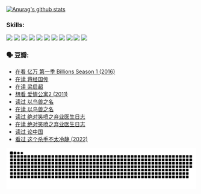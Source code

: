 
[![Anurag's github stats](https://github-readme-stats.vercel.app/api?username=w940853815)](https://github.com/anuraghazra/github-readme-stats)

### Skills:

<code><img height="32" src="https://cdn.jsdelivr.net/npm/simple-icons@v5/icons/python.svg"></code>
<code><img height="32" src="https://cdn.jsdelivr.net/npm/simple-icons@v5/icons/javascript.svg"></code>
<code><img height="32" src="https://cdn.jsdelivr.net/npm/simple-icons@v5/icons/django.svg"></code>
<code><img height="32" src="https://cdn.jsdelivr.net/npm/simple-icons@v5/icons/flask.svg"></code>
<code><img height="32" src="https://cdn.jsdelivr.net/npm/simple-icons@v5/icons/vuetify.svg"></code>
<code><img height="32" src="https://cdn.jsdelivr.net/npm/simple-icons@v5/icons/git.svg"></code>
<code><img height="32" src="https://cdn.jsdelivr.net/npm/simple-icons@v5/icons/docker.svg"></code>
<code><img height="32" src="https://cdn.jsdelivr.net/npm/simple-icons@v5/icons/postgresql.svg"></code>
<code><img height="32" src="https://cdn.jsdelivr.net/npm/simple-icons@v5/icons/elasticsearch.svg"></code>
<code><img height="32" src="https://cdn.jsdelivr.net/npm/simple-icons@v5/icons/macos.svg"></code>
<code><img height="32" src="https://cdn.jsdelivr.net/npm/simple-icons@v5/icons/linux.svg"></code>

### 🗣 豆瓣:

<!-- DOUBAN-ACTIVITIES:START -->
- [在看 亿万 第一季 Billions Season 1‎ (2016)](https://www.douban.com/people/136069238/status/3878098700/?_i=53546066)
- [在读 蒋经国传](https://www.douban.com/people/136069238/status/3877458956/?_i=53546066)
- [在读 梁启超](https://www.douban.com/people/136069238/status/3876806133/?_i=53546066)
- [想看 爱情公寓2‎ (2011)](https://www.douban.com/people/136069238/status/3876682115/?_i=53546066)
- [读过 以鸟兽之名](https://www.douban.com/people/136069238/status/3876369302/?_i=53546066)
- [在读 以鸟兽之名](https://www.douban.com/people/136069238/status/3869094471/?_i=53546066)
- [读过 绝对笑喷之弃业医生日志](https://www.douban.com/people/136069238/status/3869093225/?_i=53546066)
- [在读 绝对笑喷之弃业医生日志](https://www.douban.com/people/136069238/status/3862106751/?_i=53546066)
- [读过 论中国](https://www.douban.com/people/136069238/status/3862105795/?_i=53546066)
- [看过 这个杀手不太冷静‎ (2022)](https://www.douban.com/people/136069238/status/3856458693/?_i=53546066)
<!-- DOUBAN-ACTIVITIES:END -->


![Snake animation](https://raw.githubusercontent.com/w940853815/w940853815/output/github-contribution-grid-snake.svg)

<!--
**w940853815/w940853815** is a ✨ _special_ ✨ repository because its `README.md` (this file) appears on your GitHub profile.

Here are some ideas to get you started:

- 🔭 I’m currently working on ...
- 🌱 I’m currently learning ...
- 👯 I’m looking to collaborate on ...
- 🤔 I’m looking for help with ...
- 💬 Ask me about ...
- 📫 How to reach me: ...
- 😄 Pronouns: ...
- ⚡ Fun fact: ...
-->
